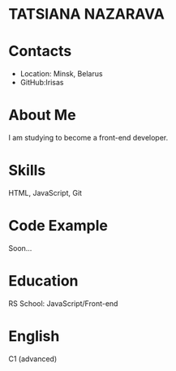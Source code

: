 # TATSIANA NAZARAVA
# Contacts
+ Location: Minsk, Belarus
+ GitHub:Irisas
# About Me
I am studying to become a front-end developer.
# Skills
HTML, JavaScript, Git
# Code Example
Soon...
# Education
RS School: JavaScript/Front-end
# English
C1 (advanced)
